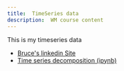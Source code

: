 ```yaml
---
title:  TimeSeries data
description:  WM course content
---
```



This is my timeseries data
- [Bruce's linkedin Site](https://www.linkedin.com/in/brucecartertx/)
- [Time series decomposition (ipynb)](TimeSeriesDecomposition.ipynb)
